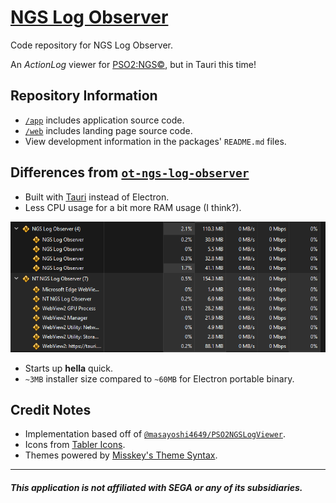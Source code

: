 # [NGS Log Observer](https://jojobii-arks.github.io/ngs-log-observer/)

Code repository for NGS Log Observer.

An _ActionLog_ viewer for [PSO2:NGS©️](https://pso2.com/), but in Tauri this time!

## Repository Information

- [`/app`](app) includes application source code.
- [`/web`](web) includes landing page source code.
- View development information in the packages' `README.md` files.

## Differences from [`ot-ngs-log-observer`](https://github.com/jojobii-arks/ot-ngs-log-observer)

- Built with [Tauri](https://tauri.studio/) instead of Electron.
- Less CPU usage for a bit more RAM usage (I think?).

![Memory Usage](assets/memory-usage.png)

- Starts up **hella** quick.
- `~3MB` installer size compared to `~60MB` for Electron portable binary.

## Credit Notes

- Implementation based off of [`@masayoshi4649/PSO2NGSLogViewer`](https://github.com/masayoshi4649/PSO2NGSLogViewer).
- Icons from [Tabler Icons](https://tabler.io/icons).
- Themes powered by [Misskey's Theme Syntax](https://misskey-hub.net/en/docs/features/theme.html).

---

##### _This application is not affiliated with SEGA or any of its subsidiaries._